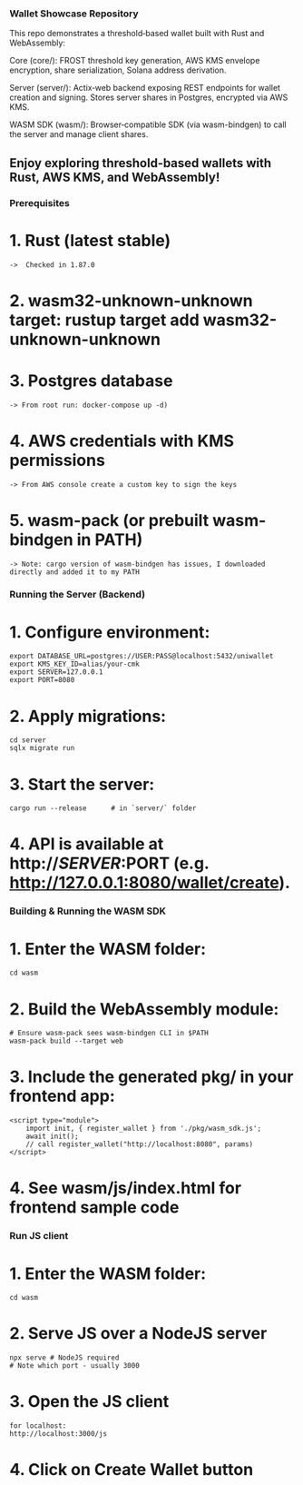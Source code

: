 ### Wallet Showcase Repository

This repo demonstrates a threshold‑based wallet built with Rust and WebAssembly:

Core (core/): FROST threshold key generation, AWS KMS envelope encryption, share serialization, Solana address derivation.

Server (server/): Actix‑web backend exposing REST endpoints for wallet creation and signing. Stores server shares in Postgres, encrypted via AWS KMS.

WASM SDK (wasm/): Browser‑compatible SDK (via wasm-bindgen) to call the server and manage client shares.

## Enjoy exploring threshold‐based wallets with Rust, AWS KMS, and WebAssembly!

### Prerequisites
# 1. Rust (latest stable)
    ->  Checked in 1.87.0

# 2. wasm32-unknown-unknown target:  rustup target add wasm32-unknown-unknown

# 3. Postgres database
    -> From root run: docker-compose up -d)

# 4. AWS credentials with KMS permissions
    -> From AWS console create a custom key to sign the keys

# 5. wasm-pack (or prebuilt wasm-bindgen in PATH)
    -> Note: cargo version of wasm-bindgen has issues, I downloaded directly and added it to my PATH

### Running the Server (Backend)

# 1. Configure environment:
    export DATABASE_URL=postgres://USER:PASS@localhost:5432/uniwallet
    export KMS_KEY_ID=alias/your-cmk
    export SERVER=127.0.0.1
    export PORT=8080

# 2. Apply migrations:
    cd server
    sqlx migrate run

# 3. Start the server:
    cargo run --release      # in `server/` folder

# 4. API is available at http://$SERVER:$PORT (e.g. http://127.0.0.1:8080/wallet/create).

### Building & Running the WASM SDK
# 1. Enter the WASM folder:
    cd wasm

# 2. Build the WebAssembly module:
    # Ensure wasm-pack sees wasm-bindgen CLI in $PATH
    wasm-pack build --target web

# 3. Include the generated pkg/ in your frontend app:
    <script type="module">
        import init, { register_wallet } from './pkg/wasm_sdk.js';
        await init();
        // call register_wallet("http://localhost:8080", params)
    </script>

# 4. See wasm/js/index.html for frontend sample code

### Run JS client
# 1. Enter the WASM folder:
    cd wasm

# 2. Serve JS over a NodeJS server
    npx serve # NodeJS required
    # Note which port - usually 3000

# 3. Open the JS client
    for localhost:
    http://localhost:3000/js

# 4. Click on Create Wallet button